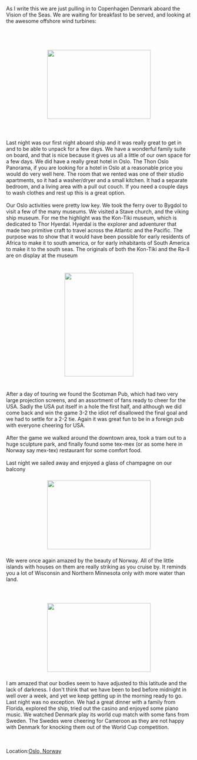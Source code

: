 <!--
.. title: Bon Voyage Oslo
.. date: 2010/06/21
.. slug: bon-voyage-oslo
.. tags: Travel
.. link: 
.. description: 
-->


As I write this we are just pulling in to Copenhagen Denmark aboard the Vision of the Seas.  We are waiting for breakfast to be served, and looking at the awesome offshore wind turbines:<br /><br /><br /><br /><center><a href='http://blogpress.w18.net/photos/10/06/21/8.jpg'><img src='http://blogpress.w18.net/photos/10/06/21/s_8.jpg' border='0' width='281' height='187' style='margin:5px'></a></center><br />  <br /><br />Last night was our first night aboard ship and it was really great to get in and to be able to unpack for a few days.  We have a wonderful family suite on board, and that is nice because it gives us all a little of our own space for a few days.  We did have a really great hotel in Oslo. The Thon Oslo Panorama, if you are looking for a hotel in Oslo at a reasonable price you would do very well here.  The room that we rented was one of their studio apartments, so it had a washer/dryer and a small kitchen.  It had a separate bedroom, and a living area with a pull out couch.  If you need a couple days to wash clothes and rest up this is a great option.<br /><br />Our Oslo activities were pretty low key.  We took the ferry over to Bygdol to visit a few of the many museums.  We visited a Stave church, and the viking ship museum.  For me the highlight was the Kon-Tiki museum, which is dedicated to Thor Hyerdal.  Hyerdal is the explorer and adventurer that made two primitive craft to travel across the Atlantic and the Pacific.  The purpose was to show that it would have been possible for early residents of Africa to make it to south america, or for early inhabitants of South America to make it to the south seas.  The originals of both the Kon-Tiki and the Ra-II are on display at the museum<br /><br /><br /><center><a href='http://blogpress.w18.net/photos/10/06/21/9.jpg'><img src='http://blogpress.w18.net/photos/10/06/21/s_9.jpg' border='0' width='187' height='281' style='margin:5px'></a></center><br /><br />After a day of touring we found the Scotsman Pub, which had two very large  projection screens, and an assortment of fans ready to cheer for the USA.  Sadly the USA put itself in a hole the first half, and although we did come back and win the game 3-2 the idiot ref disallowed the final goal and we had to settle for a 2-2 tie.  Again it was great fun to be in a foreign pub with everyone cheering for USA.<br /><br />After the game we walked around the downtown area, took a tram out to a huge sculpture park, and finally found some tex-mex (or as some here in Norway say mex-tex) restaurant for some comfort food.<br /><br />Last night we sailed away and enjoyed a glass of champagne on our balcony<br /><br /><center><a href='http://blogpress.w18.net/photos/10/06/21/10.jpg'><img src='http://blogpress.w18.net/photos/10/06/21/s_10.jpg' border='0' width='281' height='187' style='margin:5px'></a></center><br />We were once again amazed by the beauty of Norway.  All of the little islands with houses on them are really striking as you cruise by.  It reminds you a lot of Wisconsin and Northern Minnesota only with more water than land.<br /><br /><br /><br /><center><a href='http://blogpress.w18.net/photos/10/06/21/11.jpg'><img src='http://blogpress.w18.net/photos/10/06/21/s_11.jpg' border='0' width='281' height='187' style='margin:5px'></a></center><br />I am amazed that our bodies seem to have adjusted to this latitude and the lack of darkness.  I don't think that we have been to bed before midnight in well over a week, and yet we keep getting up in the morning ready to go.  Last night was no exception.  We had a great dinner with a family from Florida, explored the ship, tried out the casino and enjoyed some piano music.  We watched Denmark play its world cup match with some fans from Sweden.  The Swedes were cheering for Cameroon as they are not happy with Denmark for knocking them out of the World Cup competition.<br /><br /><br /><p class='blogpress_location'>Location:<a href='http://maps.google.com/maps?q=Oslo,%20Norway&z=10'>Oslo, Norway</a></p><div class="blogger-post-footer"><img width='1' height='1' src='https://blogger.googleusercontent.com/tracker/2759017781463016019-3502383692150352605?l=blog.bonelakesoftware.com' alt='' /></div>
